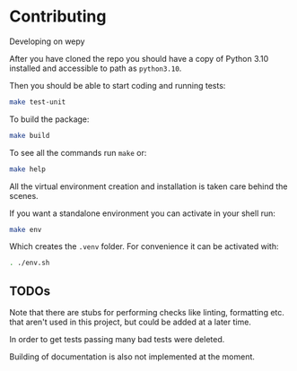 # Contributing 

Developing on wepy

After you have cloned the repo you should have a copy of Python 3.10 installed
and accessible to path as `python3.10`.

Then you should be able to start coding and running tests:

```sh
make test-unit
```

To build the package:

```sh
make build
```

To see all the commands run `make` or:

```sh
make help
```

All the virtual environment creation and installation is taken care behind the
scenes.

If you want a standalone environment you can activate in your shell run:

```sh
make env
```

Which creates the `.venv` folder. For convenience it can be activated with:

```sh
. ./env.sh
```


## TODOs

Note that there are stubs for performing checks like linting, formatting etc.
that aren't used in this project, but could be added at a later time.

In order to get tests passing many bad tests were deleted.

Building of documentation is also not implemented at the moment.
